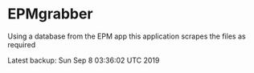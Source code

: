 # EPMgrabber
Using a database from the EPM app this application scrapes the files as required


Latest backup: Sun Sep 8 03:36:02 UTC 2019
